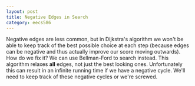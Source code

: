 ```yaml
---
layout: post
title: Negative Edges in Search
category: eecs586
---
```

Negative edges are less common, but in Dijkstra's algorithm we won't be able to keep track of the best possible choice at each step (because edges can be negative and thus actually improve our score moving outwards). How do we fix it? We can use Bellman-Ford to search instead. This algorithm relaxes **all** edges, not just the best looking ones. Unfortunately this can result in an infinite running time if we have a negative cycle. We'll need to keep track of these negative cycles or we're screwed.
